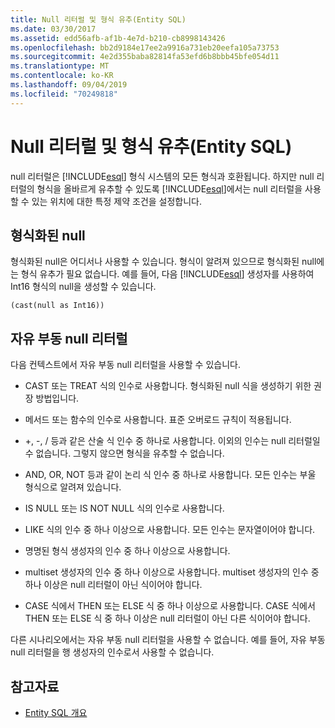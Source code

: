 ```yaml
---
title: Null 리터럴 및 형식 유추(Entity SQL)
ms.date: 03/30/2017
ms.assetid: edd56afb-af1b-4e7d-b210-cb8998143426
ms.openlocfilehash: bb2d9184e17ee2a9916a731eb20eefa105a73753
ms.sourcegitcommit: 4e2d355baba82814fa53efd6b8bbb45bfe054d11
ms.translationtype: MT
ms.contentlocale: ko-KR
ms.lasthandoff: 09/04/2019
ms.locfileid: "70249818"
---
```

# <a name="null-literals-and-type-inference-entity-sql"></a>Null 리터럴 및 형식 유추(Entity SQL)
null 리터럴은 [!INCLUDE[esql](../../../../../../includes/esql-md.md)] 형식 시스템의 모든 형식과 호환됩니다. 하지만 null 리터럴의 형식을 올바르게 유추할 수 있도록 [!INCLUDE[esql](../../../../../../includes/esql-md.md)]에서는 null 리터럴을 사용할 수 있는 위치에 대한 특정 제약 조건을 설정합니다.  
  
## <a name="typed-nulls"></a>형식화된 null  
 형식화된 null은 어디서나 사용할 수 있습니다. 형식이 알려져 있으므로 형식화된 null에는 형식 유추가 필요 없습니다. 예를 들어, 다음 [!INCLUDE[esql](../../../../../../includes/esql-md.md)] 생성자를 사용하여 Int16 형식의 null을 생성할 수 있습니다.  
  
 `(cast(null as Int16))`  
  
## <a name="free-floating-null-literals"></a>자유 부동 null 리터럴  
 다음 컨텍스트에서 자유 부동 null 리터럴을 사용할 수 있습니다.  
  
- CAST 또는 TREAT 식의 인수로 사용합니다. 형식화된 null 식을 생성하기 위한 권장 방법입니다.  
  
- 메서드 또는 함수의 인수로 사용합니다. 표준 오버로드 규칙이 적용됩니다.  
  
- +, -, / 등과 같은 산술 식 인수 중 하나로 사용합니다. 이외의 인수는 null 리터럴일 수 없습니다. 그렇지 않으면 형식을 유추할 수 없습니다.  
  
- AND, OR, NOT 등과 같이 논리 식 인수 중 하나로 사용합니다. 모든 인수는 부울 형식으로 알려져 있습니다.  
  
- IS NULL 또는 IS NOT NULL 식의 인수로 사용합니다.  
  
- LIKE 식의 인수 중 하나 이상으로 사용합니다. 모든 인수는 문자열이어야 합니다.  
  
- 명명된 형식 생성자의 인수 중 하나 이상으로 사용합니다.  
  
- multiset 생성자의 인수 중 하나 이상으로 사용합니다. multiset 생성자의 인수 중 하나 이상은 null 리터럴이 아닌 식이어야 합니다.  
  
- CASE 식에서 THEN 또는 ELSE 식 중 하나 이상으로 사용합니다. CASE 식에서 THEN 또는 ELSE 식 중 하나 이상은 null 리터럴이 아닌 다른 식이어야 합니다.  
  
 다른 시나리오에서는 자유 부동 null 리터럴을 사용할 수 없습니다. 예를 들어, 자유 부동 null 리터럴을 행 생성자의 인수로서 사용할 수 없습니다.  
  
## <a name="see-also"></a>참고자료

- [Entity SQL 개요](entity-sql-overview.md)
